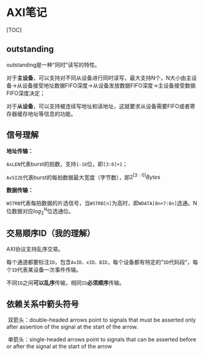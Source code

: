# AXI笔记

[TOC]

## outstanding

outstanding是一种“同时”读写的特性。

对于**主设备**，可以支持对不同从设备进行同时读写，最大支持N个，N大小由主设备->从设备接受地址数据FIFO深度->从设备发放数据FIFO深度->主设备接受数据FIFO深度决定；

对于**从设备**，可以支持被连续写地址和读地址，这就要求从设备需要FIFO或者寄存器缓存地址等信息的功能。

## 信号理解

**地址传输：**

`AxLEN`代表burst的拍数，支持`1-16`位，即`[3:0]+1`；

`AxSIZE`代表burst的每拍数据最大宽度（字节数），即$2^{[3:0]} Bytes$

**数据传输：**

`WSTRB`代表每拍数据的片选信号，当`WSTRB[n]`为高时，即`WDATA[8n+7:8n]`选通。N位数据对应$log_{2}^{N}$位选通位。

## 交易顺序ID（我的理解）

AXI协议支持乱序交易。

每个通道都要标注`ID`，包含`AxID，xID，BID`，每个设备都有特定的”`ID`代码段“，每个`ID`代表某设备一次事件传输。

不同`ID`之间**可以乱序**传输，相同`ID`**必须顺序**传输。

## 依赖关系中箭头符号

​	双箭头：double-headed arrows point to signals that must be asserted only after assertion of the signal at the start of the arrow.

​	单箭头：single-headed arrows point to signals that can be asserted before or after the signal at the start of the arrow

